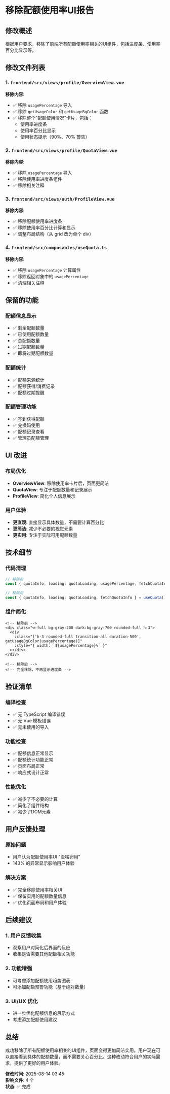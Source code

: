 # 移除配额使用率UI报告

## 修改概述
根据用户要求，移除了前端所有配额使用率相关的UI组件，包括进度条、使用率百分比显示等。

## 修改文件列表

### 1. `frontend/src/views/profile/OverviewView.vue`
**移除内容**:
- ✅ 移除 `usagePercentage` 导入
- ✅ 移除 `getUsageColor` 和 `getUsageBgColor` 函数
- ✅ 移除整个"配额使用情况"卡片，包括：
  - 使用率进度条
  - 使用率百分比显示
  - 使用状态提示（90%、70% 警告）

### 2. `frontend/src/views/profile/QuotaView.vue`
**移除内容**:
- ✅ 移除 `usagePercentage` 导入
- ✅ 移除使用率进度条组件
- ✅ 移除相关注释

### 3. `frontend/src/views/auth/ProfileView.vue`
**移除内容**:
- ✅ 移除配额使用率进度条
- ✅ 移除使用率百分比计算和显示
- ✅ 调整布局结构（从 grid 改为单个 div）

### 4. `frontend/src/composables/useQuota.ts`
**移除内容**:
- ✅ 移除 `usagePercentage` 计算属性
- ✅ 移除返回对象中的 `usagePercentage`
- ✅ 清理相关注释

## 保留的功能

### 配额信息显示
- ✅ 剩余配额数量
- ✅ 已使用配额数量
- ✅ 总配额数量
- ✅ 过期配额数量
- ✅ 即将过期配额数量

### 配额统计
- ✅ 配额来源统计
- ✅ 配额获得/消费记录
- ✅ 配额过期提醒

### 配额管理功能
- ✅ 签到获得配额
- ✅ 兑换码使用
- ✅ 配额记录查看
- ✅ 管理员配额管理

## UI 改进

### 布局优化
- **OverviewView**: 移除使用率卡片后，页面更简洁
- **QuotaView**: 专注于配额数量和记录展示
- **ProfileView**: 简化个人信息展示

### 用户体验
- **更直观**: 直接显示具体数量，不需要计算百分比
- **更简洁**: 减少不必要的视觉元素
- **更实用**: 专注于实际可用配额数量

## 技术细节

### 代码清理
```typescript
// 移除前
const { quotaInfo, loading: quotaLoading, usagePercentage, fetchQuotaInfo } = useQuota()

// 移除后
const { quotaInfo, loading: quotaLoading, fetchQuotaInfo } = useQuota()
```

### 组件简化
```vue
<!-- 移除前 -->
<div class="w-full bg-gray-200 dark:bg-gray-700 rounded-full h-3">
  <div 
    :class="['h-3 rounded-full transition-all duration-500', getUsageBgColor(usagePercentage)]"
    :style="{ width: `${usagePercentage}%` }"
  ></div>
</div>

<!-- 移除后 -->
<!-- 完全移除，不再显示进度条 -->
```

## 验证清单

### 编译检查
- ✅ 无 TypeScript 编译错误
- ✅ 无 Vue 模板错误
- ✅ 无未使用的导入

### 功能检查
- ✅ 配额信息正常显示
- ✅ 配额统计功能正常
- ✅ 页面布局正常
- ✅ 响应式设计正常

### 性能优化
- ✅ 减少了不必要的计算
- ✅ 简化了组件结构
- ✅ 减少了DOM元素

## 用户反馈处理

### 原始问题
- 用户认为配额使用率UI "没啥卵用"
- 143% 的异常显示影响用户体验

### 解决方案
- ✅ 完全移除使用率相关UI
- ✅ 保留实用的配额数量信息
- ✅ 优化页面布局和用户体验

## 后续建议

### 1. 用户反馈收集
- 观察用户对简化后界面的反应
- 收集是否需要其他配额相关功能

### 2. 功能增强
- 可考虑添加配额使用趋势图表
- 可添加配额预警功能（基于绝对数量）

### 3. UI/UX 优化
- 进一步优化配额信息的展示方式
- 考虑添加配额使用建议

## 总结
成功移除了所有配额使用率相关的UI组件，页面变得更加简洁实用。用户现在可以直接看到具体的配额数量，而不需要关心百分比。这种改动符合用户的实际需求，提供了更好的用户体验。

**修改时间**: 2025-08-14 03:45  
**影响文件**: 4 个  
**状态**: ✅ 完成
